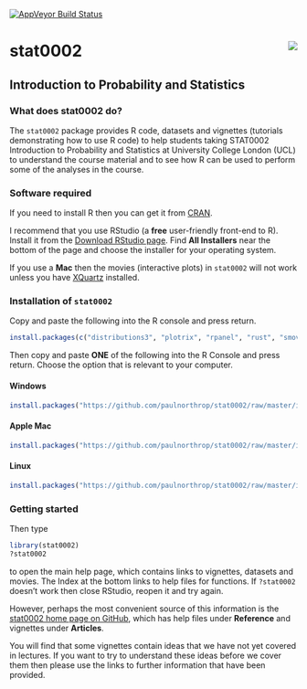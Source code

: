
<!-- README.md is generated from README.Rmd. Please edit that file -->

[![AppVeyor Build
Status](https://ci.appveyor.com/api/projects/status/github/paulnorthrop/stat0002?branch=master&svg=true)](https://ci.appveyor.com/project/paulnorthrop/stat0002)

# stat0002 <img src="standalone.png" align="right" />

## Introduction to Probability and Statistics

### What does stat0002 do?

The `stat0002` package provides R code, datasets and vignettes
(tutorials demonstrating how to use R code) to help students taking
STAT0002 Introduction to Probability and Statistics at University
College London (UCL) to understand the course material and to see how R
can be used to perform some of the analyses in the course.

### Software required

If you need to install R then you can get it from
[CRAN](https://cran.r-project.org/).

I recommend that you use RStudio (a **free** user-friendly front-end to
R). Install it from the [Download RStudio
page](https://www.rstudio.com/products/rstudio/download/). Find **All
Installers** near the bottom of the page and choose the installer for
your operating system.

If you use a **Mac** then the movies (interactive plots) in `stat0002`
will not work unless you have [XQuartz](https://www.xquartz.org/)
installed.

### Installation of `stat0002`

Copy and paste the following into the R console and press return.

``` r
install.packages(c("distributions3", "plotrix", "rpanel", "rust", "smovie", "SuppDists", "tkrplot"))
```

Then copy and paste **ONE** of the following into the R Console and
press return. Choose the option that is relevant to your computer.

#### Windows

``` r
install.packages("https://github.com/paulnorthrop/stat0002/raw/master/install/stat0002.zip", repos = NULL)
```

#### Apple Mac

``` r
install.packages("https://github.com/paulnorthrop/stat0002/raw/master/install/stat0002.tgz", repos = NULL)
```

#### Linux

``` r
install.packages("https://github.com/paulnorthrop/stat0002/raw/master/install/stat0002.tar.gz", repos = NULL)
```

### Getting started

Then type

``` r
library(stat0002)
?stat0002
```

to open the main help page, which contains links to vignettes, datasets
and movies. The Index at the bottom links to help files for functions.
If `?stat0002` doesn’t work then close RStudio, reopen it and try again.

However, perhaps the most convenient source of this information is the
[stat0002 home page on
GitHub](https://paulnorthrop.github.io/stat0002/), which has help files
under **Reference** and vignettes under **Articles**.

You will find that some vignettes contain ideas that we have not yet
covered in lectures. If you want to try to understand these ideas before
we cover them then please use the links to further information that have
been provided.
